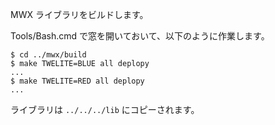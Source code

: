 MWX ライブラリをビルドします。

Tools/Bash.cmd で窓を開いておいて、以下のように作業します。

```
$ cd ../mwx/build
$ make TWELITE=BLUE all deplopy
...
$ make TWELITE=RED all deplopy
...
```

ライブラリは `../../../lib` にコピーされます。